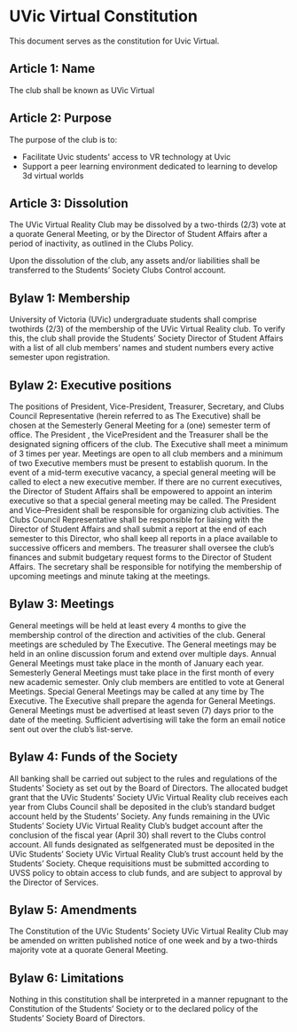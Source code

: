 # UVic Virtual Constitution
This document serves as the constitution for Uvic Virtual.
## Article 1: Name
The club shall be known as UVic Virtual
## Article 2: Purpose
The purpose of the club is to:
* Facilitate Uvic students' access to VR technology at Uvic
* Support a peer learning environment dedicated to learning to develop 3d virtual worlds
## Article 3: Dissolution
The UVic Virtual Reality Club may be dissolved by a two-thirds (2/3) vote at a quorate
General Meeting, or by the Director of Student Affairs after a period of inactivity, as
outlined in the Clubs Policy.

Upon the dissolution of the club, any assets and/or liabilities shall be transferred to
the Students’ Society Clubs Control account.
## Bylaw 1: Membership
University of Victoria (UVic) undergraduate students shall comprise twothirds (2/3) of
the membership of the UVic Virtual Reality club. To verify this, the club shall provide
the Students’ Society Director of Student Affairs with a list of all club members’ names
and student numbers every active semester upon registration.
## Bylaw 2: Executive positions
The positions of President, Vice-President, Treasurer, Secretary, and Clubs Council
Representative (herein referred to as The Executive) shall be chosen at the Semesterly
General Meeting for a (one) semester term of office. The President , the VicePresident
and the Treasurer shall be the designated signing officers of the club. The
Executive shall meet a minimum of 3 times per year. Meetings are open to all club
members and a minimum of two Executive members must be present to establish
quorum. 
In the event of a mid-term executive vacancy, a special general meeting will be called
to elect a new executive member. If there are no current executives, the Director of
Student Affairs shall be empowered to appoint an interim executive so that a special
general meeting may be called. The President and Vice–President shall be responsible
for organizing club activities. The Clubs Council Representative shall be responsible for
liaising with the Director of Student Affairs and shall submit a report at the end of
each semester to this Director, who shall keep all reports in a place available to
successive officers and members. The treasurer shall oversee the club’s finances and
submit budgetary request forms to the Director of Student Affairs. The secretary shall
be responsible for notifying the membership of upcoming meetings and minute taking
at the meetings.
## Bylaw 3: Meetings
General meetings will be held at least every 4 months to give the membership control
of the direction and activities of the club. General meetings are scheduled by The
Executive. The General meetings may be held in an online discussion forum and
extend over multiple days.
Annual General Meetings must take place in the month of January each year.
Semesterly General Meetings must take place in the first month of every new
academic semester.
Only club members are entitled to vote at General Meetings. Special General Meetings
may be called at any time by The Executive. The Executive shall prepare the agenda
for General Meetings. General Meetings must be advertised at least seven (7) days
prior to the date of the meeting. Sufficient advertising will take the form an email
notice sent out over the club’s list-serve.
## Bylaw 4: Funds of the Society
All banking shall be carried out subject to the rules and regulations of the Students’
Society as set out by the Board of Directors. The allocated budget grant that the UVic
Students’ Society UVic Virtual Reality club receives each year from Clubs
Council shall be deposited in the club’s standard budget account held by the
Students’ Society. Any funds remaining in the UVic Students’ Society UVic Virtual
Reality Club’s budget account after the conclusion of the fiscal year
(April 30) shall revert to the Clubs control account. All funds designated as selfgenerated
must be deposited in the UVic Students’ Society UVic Virtual Reality Club’s
trust account held by the Students’ Society. Cheque requisitions must be submitted
according to UVSS policy to obtain access to club funds, and are subject to approval by
the Director of Services. 
## Bylaw 5: Amendments
The Constitution of the UVic Students’ Society UVic Virtual Reality Club may be
amended on written published notice of one week and by a two-thirds majority vote
at a quorate General Meeting.
## Bylaw 6: Limitations
Nothing in this constitution shall be interpreted in a manner repugnant to the
Constitution of the Students’ Society or to the declared policy of the Students’ Society
Board of Directors. 
